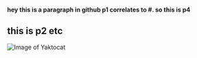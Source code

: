 #### hey this is a paragraph in github p1 correlates to #. so this is p4
## this is p2 etc
![Image of Yaktocat](https://octodex.github.com/images/yaktocat.png)
